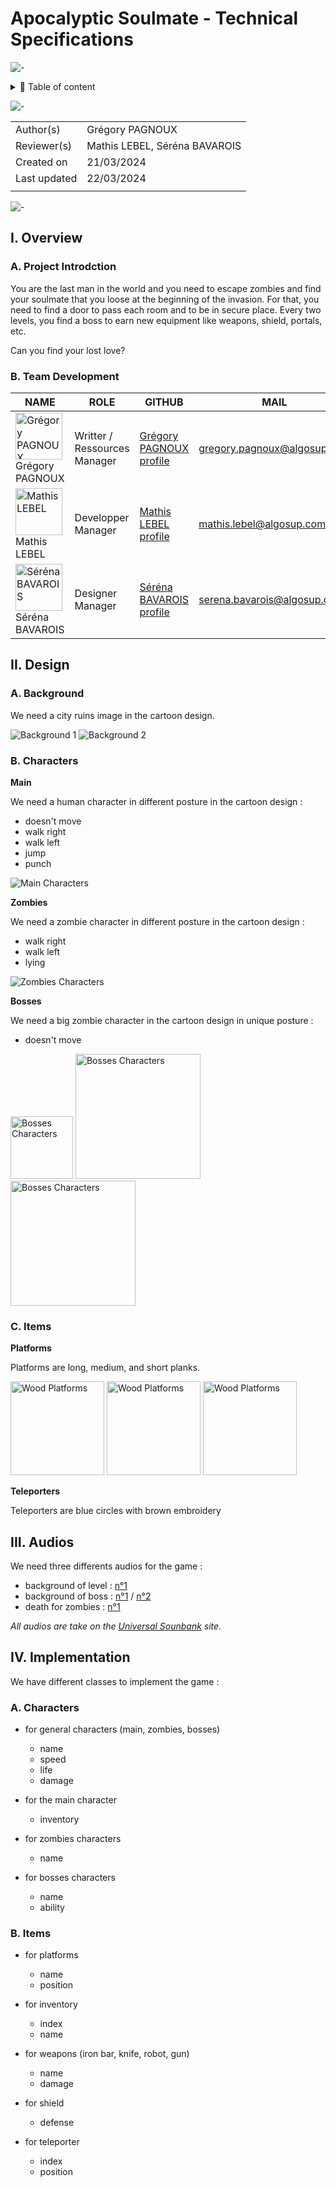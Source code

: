 # Apocalyptic Soulmate - Technical Specifications

![-](https://raw.githubusercontent.com/andreasbm/readme/master/assets/lines/aqua.png)

<details>
<summary>📖 Table of content</summary>

- [Apocalyptic Soulmate - Technical Specifications](#apocalyptic-soulmate---technical-specifications)
  - [I. Overview](#i-overview)
    - [A. Project Introdction](#a-project-introdction)
    - [B. Team Development](#b-team-development)
  - [II. Design](#ii-design)
    - [A. Background](#a-background)
    - [B. Characters](#b-characters)
    - [C. Items](#c-items)
  - [III. Audios](#iii-audios)
  - [IV. Implementation](#iv-implementation)
    - [A. Characters](#a-characters)
    - [B. Items](#b-items)

</details>

![-](https://raw.githubusercontent.com/andreasbm/readme/master/assets/lines/aqua.png)

| | |
| ----- | ----- |
| Author(s) | Grégory PAGNOUX |
| Reviewer(s) | Mathis LEBEL, Séréna BAVAROIS |
| Created on | 21/03/2024 |
| Last updated | 22/03/2024 |
|  |  |

![-](https://raw.githubusercontent.com/andreasbm/readme/master/assets/lines/aqua.png)

## I. Overview

### A. Project Introdction

You are the last man in the world and you need to escape zombies and find your soulmate that you loose at the beginning of the invasion.
For that, you need to find a door to pass each room and to be in secure place.
Every two levels, you find a boss to earn new equipment like weapons, shield, portals, etc.

Can you find your lost love?

### B. Team Development

| NAME | ROLE | GITHUB | MAIL |
| - | - | - | - |
| <img src="https://avatars.githubusercontent.com/u/114397869?v=4" alt="Grégory PAGNOUX" width="75px"> <br> Grégory PAGNOUX | Writter / Ressources Manager | [Grégory PAGNOUX profile](https://github.com/Gregory-Pagnoux) | [gregory.pagnoux@algosup.com](mailto:gregory.pagnoux@algosup.com) |
| <img src="https://avatars.githubusercontent.com/u/145991354?v=4" alt="Mathis LEBEL" width="75px"> <br> Mathis LEBEL | Developper Manager | [Mathis LEBEL profile](https://github.com/mathislebel)|  [mathis.lebel@algosup.com](mailto:mathis.lebel@algosup.com) |
| <img src="https://avatars.githubusercontent.com/u/145995847?v=4" alt="Séréna BAVAROIS" width="75px"> <br> Séréna BAVAROIS | Designer Manager | [Séréna BAVAROIS profile](https://github.com/NanaChocolat)|  [serena.bavarois@algosup.com](mailto:gregory.pagnoux@algosup.com) |

## II. Design

### A. Background

We need a city ruins image in the cartoon design.

<img src="img/Background1-720x480.jpg" alt="Background 1">
<img src="img/Background2-720x480.jpg" alt="Background 2">

### B. Characters

**Main**

We need a human character in different posture in the cartoon design :

- doesn't move
- walk right
- walk left
- jump
- punch

<img src="img/mainCharacter.png" alt="Main Characters">

**Zombies**

We need a zombie character in different posture in the cartoon design :

- walk right
- walk left
- lying

<img src="img/zombiesCharacters.jpg" alt="Zombies Characters">

**Bosses**

We need a big zombie character in the cartoon design in unique posture :

- doesn't move

<img src="img/Boss1.png" alt="Bosses Characters" width=100px>
<img src="img/Boss2.png" alt="Bosses Characters" width=200px>
<img src="img/Boss3.png" alt="Bosses Characters" width=200px>

### C. Items

**Platforms**

Platforms are long, medium, and short planks.

<img src="img/big.png" alt="Wood Platforms" width=150px>
<img src="img/medium.png" alt="Wood Platforms" width=150px>
<img src="img/small.png" alt="Wood Platforms" width=150px>

**Teleporters**

Teleporters are blue circles with brown embroidery

## III. Audios

We need three differents audios for the game :

- background of level : [n°1](https://universal-soundbank.com/sounds/13826.mp3)
- background of boss : [n°1](https://universal-soundbank.com/sounds/13821.mp3) / [n°2](https://universal-soundbank.com/sounds/13825.mp3
)
- death for zombies : [n°1](https://universal-soundbank.com/sounds/9680.mp3)

*All audios are take on the [Universal Sounbank](https://universal-soundbank.com) site.*

## IV. Implementation

We have different classes to implement the game :

### A. Characters

- for general characters (main, zombies, bosses)
  - name
  - speed
  - life
  - damage

- for the main character
  - inventory

- for zombies characters
  - name

- for bosses characters
  - name
  - ability

### B. Items

- for platforms
  - name
  - position

- for inventory
  - index
  - name

- for weapons (iron bar, knife, robot, gun)
  - name
  - damage

- for shield
  - defense

- for teleporter
  - index
  - position
